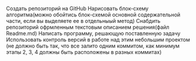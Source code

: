 Создать репозиторий на GitHub
Нарисовать блок-схему алгоритма(можно обойтись блок-схемой основной содержательной части, если вы выделяете ее в отдельныый метод)
Снабдить репозиторий офрмленным текстовым описанием решения(файл Readme.md)
Написать программу, решающую поставленную задачу
Использовать контроль версий в работе над этим небольшим проектом (не должно быть так, что все залито одним коммитом, как минимум этапы 2, 3, 4 должны быть расположены в разных коммитах)